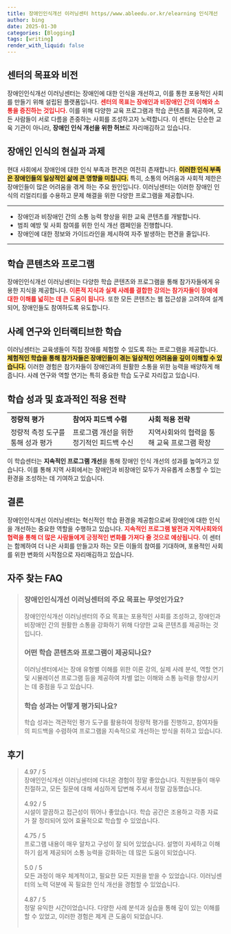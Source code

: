 ```yaml
---
title: 장애인인식개선 이러닝센터 https//www.ableedu.or.kr/elearning 인식개선
author: bing
date: 2025-01-30
categories: [Blogging]
tags: [writing]
render_with_liquid: false
---
```



<h2 id='센터의 목표와 비전'>센터의 목표와 비전</h2>

<p>장애인인식개선 이러닝센터는 장애인에 대한 인식을 개선하고, 이를 통한 포용적인 사회를 만들기 위해 설립된 플랫폼입니다. <b><span style="color: #ee2323;">센터의 목표는 장애인과 비장애인 간의 이해와 소통을 증진하는 것입니다.</span></b> 이를 위해 다양한 교육 프로그램과 학습 콘텐츠를 제공하며, 모든 사람들이 서로 다름을 존중하는 사회를 조성하고자 노력합니다. 이 센터는 단순한 교육 기관이 아니라, <b>장애인 인식 개선을 위한 허브</b>로 자리매김하고 있습니다.</p>

<h2 id='장애인 인식의 현실과 과제'>장애인 인식의 현실과 과제</h2>

<p>현대 사회에서 장애인에 대한 인식 부족과 편견은 여전히 존재합니다. <b><span style="background-color: #ffe066;">이러한 인식 부족은 장애인들의 일상적인 삶에 큰 영향을 미칩니다.</span></b> 특히, 소통의 어려움과 사회적 제한은 장애인들이 많은 어려움을 겪게 하는 주요 원인입니다. 이러닝센터는 이러한 장애인 인식의 리얼리티를 수용하고 문제 해결을 위한 다양한 프로그램을 제공합니다.</p>

<hr />

<ul>
    <li>장애인과 비장애인 간의 소통 능력 향상을 위한 교육 콘텐츠를 개발합니다.</li>
    <li>범죄 예방 및 사회 참여를 위한 인식 개선 캠페인을 진행합니다.</li>
    <li>장애인에 대한 정보와 가이드라인을 제시하여 자주 발생하는 편견을 줄입니다.</li>
</ul>

<hr />

<h2 id='학습 콘텐츠와 프로그램'>학습 콘텐츠와 프로그램</h2>

<p>장애인인식개선 이러닝센터는 다양한 학습 콘텐츠와 프로그램을 통해 참가자들에게 유용한 지식을 제공합니다. <b><span style="color: #ee2323;">이론적 지식과 실제 사례를 결합한 강의는 참가자들이 장애에 대한 이해를 넓히는 데 큰 도움이 됩니다.</span></b> 또한 모든 콘텐츠는 웹 접근성을 고려하여 설계되어, 장애인들도 참여하도록 유도합니다.</p>

<h2 id='사례 연구와 인터랙티브한 학습'>사례 연구와 인터랙티브한 학습</h2>

<p>이러닝센터는 교육생들이 직접 장애를 체험할 수 있도록 하는 프로그램을 제공합니다. <b><span style="background-color: #ffe066;">체험적인 학습을 통해 참가자들은 장애인들이 겪는 일상적인 어려움을 깊이 이해할 수 있습니다.</span></b> 이러한 경험은 참가자들이 장애인과의 원활한 소통을 위한 능력을 배양하게 해줍니다. 사례 연구와 역할 연기는 특히 중요한 학습 도구로 자리잡고 있습니다.</p>

<h2 id='학습 성과 및 효과적인 적용 전략'>학습 성과 및 효과적인 적용 전략</h2>

<table>
    <tr>
        <td><b>정량적 평가</b></td>
        <td><b>참여자 피드백 수렴</b></td>
        <td><b>사회 적용 전략</b></td>
    </tr>
    <tr>
        <td>정량적 측정 도구를 통해 성과 평가</td>
        <td>프로그램 개선을 위한 정기적인 피드백 수신</td>
        <td>지역사회와의 협력을 통해 교육 프로그램 확장</td>
    </tr>
</table>

<p>이 학습센터는 <b>지속적인 프로그램 개선</b>을 통해 장애인 인식 개선의 성과를 높여가고 있습니다. 이를 통해 지역 사회에서는 장애인과 비장애인 모두가 자유롭게 소통할 수 있는 환경을 조성하는 데 기여하고 있습니다.</p>

<h2 id='결론'>결론</h2>

<p>장애인인식개선 이러닝센터는 혁신적인 학습 환경을 제공함으로써 장애인에 대한 인식을 개선하는 중요한 역할을 수행하고 있습니다. <b><span style="color: #ee2323;">지속적인 프로그램 발전과 지역사회와의 협력을 통해 더 많은 사람들에게 긍정적인 변화를 가져다 줄 것으로 예상됩니다.</span></b> 이 센터는 함께하여 더 나은 사회를 만들고자 하는 모든 이들의 참여를 기대하며, 포용적인 사회를 위한 변화의 시작점으로 자리매김하고 있습니다.</p>


<h2 id='자주_찾는_FAQ'>자주 찾는 FAQ</h2>
<div itemscope="" itemtype="https://schema.org/FAQPage"> 
<blockquote> 
<div itemscope="" itemprop="mainEntity" itemtype="https://schema.org/Question"> 
<h3 itemprop="name">장애인인식개선 이러닝센터의 주요 목표는 무엇인가요?</h3> 
<div itemscope="" itemprop="acceptedAnswer" itemtype="https://schema.org/Answer"> 
<span itemprop="text"> 
<p>장애인인식개선 이러닝센터의 주요 목표는 포용적인 사회를 조성하고, 장애인과 비장애인 간의 원활한 소통을 강화하기 위해 다양한 교육 콘텐츠를 제공하는 것입니다.</p> 
</span> 
</div> 
</div> 

<div itemscope="" itemprop="mainEntity" itemtype="https://schema.org/Question"> 
<h3 itemprop="name">어떤 학습 콘텐츠와 프로그램이 제공되나요?</h3> 
<div itemscope="" itemprop="acceptedAnswer" itemtype="https://schema.org/Answer"> 
<span itemprop="text"> 
<p>이러닝센터에서는 장애 유형별 이해를 위한 이론 강의, 실제 사례 분석, 역할 연기 및 시뮬레이션 프로그램 등을 제공하여 차별 없는 이해와 소통 능력을 향상시키는 데 중점을 두고 있습니다.</p> 
</span> 
</div> 
</div> 

<div itemscope="" itemprop="mainEntity" itemtype="https://schema.org/Question"> 
<h3 itemprop="name">학습 성과는 어떻게 평가되나요?</h3> 
<div itemscope="" itemprop="acceptedAnswer" itemtype="https://schema.org/Answer"> 
<span itemprop="text"> 
<p>학습 성과는 객관적인 평가 도구를 활용하여 정량적 평가를 진행하고, 참여자들의 피드백을 수렴하여 프로그램을 지속적으로 개선하는 방식을 취하고 있습니다.</p> 
</span> 
</div> 
</div> 

</blockquote> 
</div>
<h2 id='후기'>후기</h2>
<div itemscope itemtype="https://schema.org/Product">
  <blockquote>
  <div itemprop="review" itemscope itemtype="https://schema.org/Review">
      <div itemprop="reviewRating" itemscope itemtype="https://schema.org/Rating"> <span itemprop="ratingValue">4.97</span> / <span itemprop="bestRating">5</span> </div>
      <span itemprop="reviewBody">장애인인식개선 이러닝센터에 다녀온 경험이 정말 좋았습니다. 직원분들이 매우 친절하고, 모든 질문에 대해 세심하게 답변해 주셔서 정말 감동했습니다.</span>
  </div>
  <br>
  <div itemprop="review" itemscope itemtype="https://schema.org/Review">
      <div itemprop="reviewRating" itemscope itemtype="https://schema.org/Rating"> <span itemprop="ratingValue">4.92</span> / <span itemprop="bestRating">5</span> </div>
      <span itemprop="reviewBody">시설이 깔끔하고 접근성이 뛰어나 좋았습니다. 학습 공간은 조용하고 각종 자료가 잘 정리되어 있어 효율적으로 학습할 수 있었습니다.</span>
  </div>
  <br>
  <div itemprop="review" itemscope itemtype="https://schema.org/Review">
      <div itemprop="reviewRating" itemscope itemtype="https://schema.org/Rating"> <span itemprop="ratingValue">4.75</span> / <span itemprop="bestRating">5</span> </div>
      <span itemprop="reviewBody">프로그램 내용이 매우 알차고 구성이 잘 되어 있었습니다. 설명이 자세하고 이해하기 쉽게 제공되어 소통 능력을 강화하는 데 많은 도움이 되었습니다.</span>
  </div>
  <br>
  <div itemprop="review" itemscope itemtype="https://schema.org/Review">
      <div itemprop="reviewRating" itemscope itemtype="https://schema.org/Rating"> <span itemprop="ratingValue">5.0</span> / <span itemprop="bestRating">5</span> </div>
      <span itemprop="reviewBody">모든 과정이 매우 체계적이고, 필요한 모든 지원을 받을 수 있었습니다. 이러닝센터의 노력 덕분에 꼭 필요한 인식 개선을 경험할 수 있었습니다.</span>
  </div>
  <br>
  <div itemprop="review" itemscope itemtype="https://schema.org/Review">
      <div itemprop="reviewRating" itemscope itemtype="https://schema.org/Rating"> <span itemprop="ratingValue">4.87</span> / <span itemprop="bestRating">5</span> </div>
      <span itemprop="reviewBody">정말 유익한 시간이었습니다. 다양한 사례 분석과 실습을 통해 깊이 있는 이해를 할 수 있었고, 이러한 경험은 제게 큰 도움이 되었습니다.</span>
  </div>
  <br>
  </blockquote>
</div>
